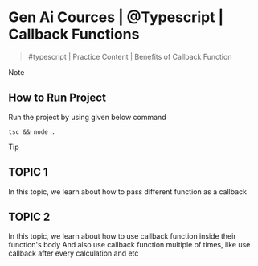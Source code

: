 # Gen Ai Cources | @Typescript | Callback Functions
  > #typescript | Practice Content | Benefits of Callback Function

> [!NOTE]
> ## How to Run Project
> Run the project by using given below command
  > ```
  > tsc && node .
  > ```

> [!TIP]
> ## TOPIC 1
> In this topic, we learn about how to pass different function as a callback
> ## TOPIC 2
> In this topic, we learn about how to use callback function inside their function's body
> And also use callback function multiple of times, like use callback after every calculation and etc
